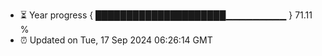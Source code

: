 - ⏳ Year progress { █████████████████████▁▁▁▁▁▁▁▁▁ } 71.11 %
- ⏰ Updated on Tue, 17 Sep 2024 06:26:14 GMT

